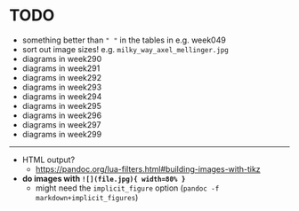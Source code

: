 # TODO

- something better than `" "` in the tables in e.g. week049
- sort out image sizes! e.g. `milky_way_axel_mellinger.jpg`
- diagrams in week290
- diagrams in week291
- diagrams in week292
- diagrams in week293
- diagrams in week294
- diagrams in week295
- diagrams in week296
- diagrams in week297
- diagrams in week299

---

- HTML output?
    + https://pandoc.org/lua-filters.html#building-images-with-tikz
- **do images with `![](file.jpg){ width=80% }`**
    + might need the `implicit_figure` option (`pandoc -f markdown+implicit_figures`)